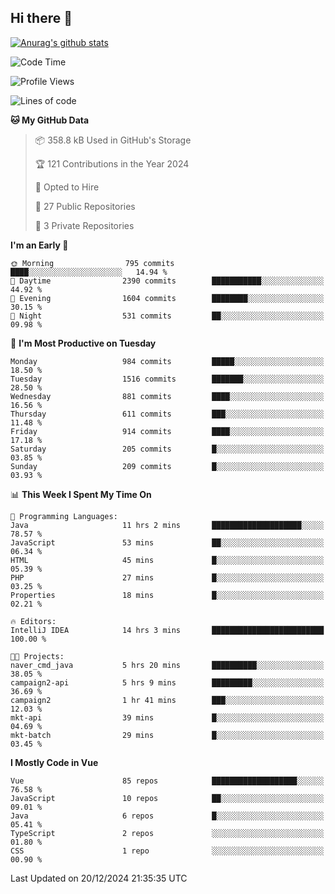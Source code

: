 ## Hi there 👋

[![Anurag's github stats](https://github-readme-stats.vercel.app/api?username=Songwonseok)](https://github.com/anuraghazra/github-readme-stats)



<!--START_SECTION:waka-->
![Code Time](http://img.shields.io/badge/Code%20Time-3%2C214%20hrs%2024%20mins-blue)

![Profile Views](http://img.shields.io/badge/Profile%20Views-0-blue)

![Lines of code](https://img.shields.io/badge/From%20Hello%20World%20I%27ve%20Written-34.8%20million%20lines%20of%20code-blue)

**🐱 My GitHub Data** 

> 📦 358.8 kB Used in GitHub's Storage 
 > 
> 🏆 121 Contributions in the Year 2024
 > 
> 💼 Opted to Hire
 > 
> 📜 27 Public Repositories 
 > 
> 🔑 3 Private Repositories 
 > 
**I'm an Early 🐤** 

```text
🌞 Morning                795 commits         ████░░░░░░░░░░░░░░░░░░░░░   14.94 % 
🌆 Daytime                2390 commits        ███████████░░░░░░░░░░░░░░   44.92 % 
🌃 Evening                1604 commits        ████████░░░░░░░░░░░░░░░░░   30.15 % 
🌙 Night                  531 commits         ██░░░░░░░░░░░░░░░░░░░░░░░   09.98 % 
```
📅 **I'm Most Productive on Tuesday** 

```text
Monday                   984 commits         █████░░░░░░░░░░░░░░░░░░░░   18.50 % 
Tuesday                  1516 commits        ███████░░░░░░░░░░░░░░░░░░   28.50 % 
Wednesday                881 commits         ████░░░░░░░░░░░░░░░░░░░░░   16.56 % 
Thursday                 611 commits         ███░░░░░░░░░░░░░░░░░░░░░░   11.48 % 
Friday                   914 commits         ████░░░░░░░░░░░░░░░░░░░░░   17.18 % 
Saturday                 205 commits         █░░░░░░░░░░░░░░░░░░░░░░░░   03.85 % 
Sunday                   209 commits         █░░░░░░░░░░░░░░░░░░░░░░░░   03.93 % 
```


📊 **This Week I Spent My Time On** 

```text
💬 Programming Languages: 
Java                     11 hrs 2 mins       ████████████████████░░░░░   78.57 % 
JavaScript               53 mins             ██░░░░░░░░░░░░░░░░░░░░░░░   06.34 % 
HTML                     45 mins             █░░░░░░░░░░░░░░░░░░░░░░░░   05.39 % 
PHP                      27 mins             █░░░░░░░░░░░░░░░░░░░░░░░░   03.25 % 
Properties               18 mins             █░░░░░░░░░░░░░░░░░░░░░░░░   02.21 % 

🔥 Editors: 
IntelliJ IDEA            14 hrs 3 mins       █████████████████████████   100.00 % 

🐱‍💻 Projects: 
naver_cmd_java           5 hrs 20 mins       ██████████░░░░░░░░░░░░░░░   38.05 % 
campaign2-api            5 hrs 9 mins        █████████░░░░░░░░░░░░░░░░   36.69 % 
campaign2                1 hr 41 mins        ███░░░░░░░░░░░░░░░░░░░░░░   12.03 % 
mkt-api                  39 mins             █░░░░░░░░░░░░░░░░░░░░░░░░   04.69 % 
mkt-batch                29 mins             █░░░░░░░░░░░░░░░░░░░░░░░░   03.45 % 
```

**I Mostly Code in Vue** 

```text
Vue                      85 repos            ███████████████████░░░░░░   76.58 % 
JavaScript               10 repos            ██░░░░░░░░░░░░░░░░░░░░░░░   09.01 % 
Java                     6 repos             █░░░░░░░░░░░░░░░░░░░░░░░░   05.41 % 
TypeScript               2 repos             ░░░░░░░░░░░░░░░░░░░░░░░░░   01.80 % 
CSS                      1 repo              ░░░░░░░░░░░░░░░░░░░░░░░░░   00.90 % 
```




 Last Updated on 20/12/2024 21:35:35 UTC
<!--END_SECTION:waka-->
